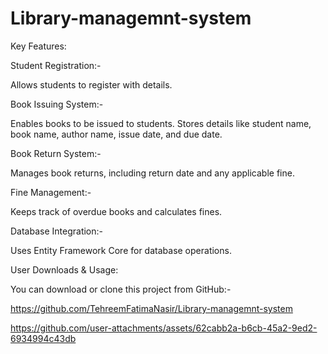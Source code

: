 # Library-managemnt-system
Key Features:

Student Registration:-

Allows students to register with details.

Book Issuing System:-

Enables books to be issued to students.
Stores details like student name, book name, author name, issue date, and due date​.

Book Return System:-

Manages book returns, including return date and any applicable fine.

Fine Management:-

Keeps track of overdue books and calculates fines.

Database Integration:-

Uses Entity Framework Core for database operations.

User Downloads & Usage:

You can download or clone this project from GitHub:-

https://github.com/TehreemFatimaNasir/Library-managemnt-system   


https://github.com/user-attachments/assets/62cabb2a-b6cb-45a2-9ed2-6934994c43db

